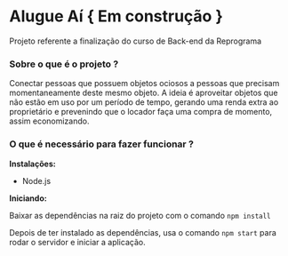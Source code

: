 # Alugue Aí { Em construção }

Projeto referente a finalização do curso de Back-end da Reprograma

### Sobre o que é o projeto ?

Conectar pessoas que possuem objetos ociosos a pessoas que precisam momentaneamente deste mesmo objeto. A ideia é aproveitar objetos que não estão em uso por um período de tempo, gerando uma renda extra ao proprietário e prevenindo que o locador faça uma compra de momento, assim economizando.

### O que é necessário para fazer funcionar ?

**Instalações:**

* Node.js

**Iniciando:**

Baixar as dependências na raiz do projeto com o comando `npm install`

Depois de ter instalado as dependências, usa o comando `npm start` para rodar o servidor e iniciar a aplicação.

